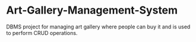 # Art-Gallery-Management-System
DBMS project for managing art gallery where people can buy it and is used to perform CRUD operations.
